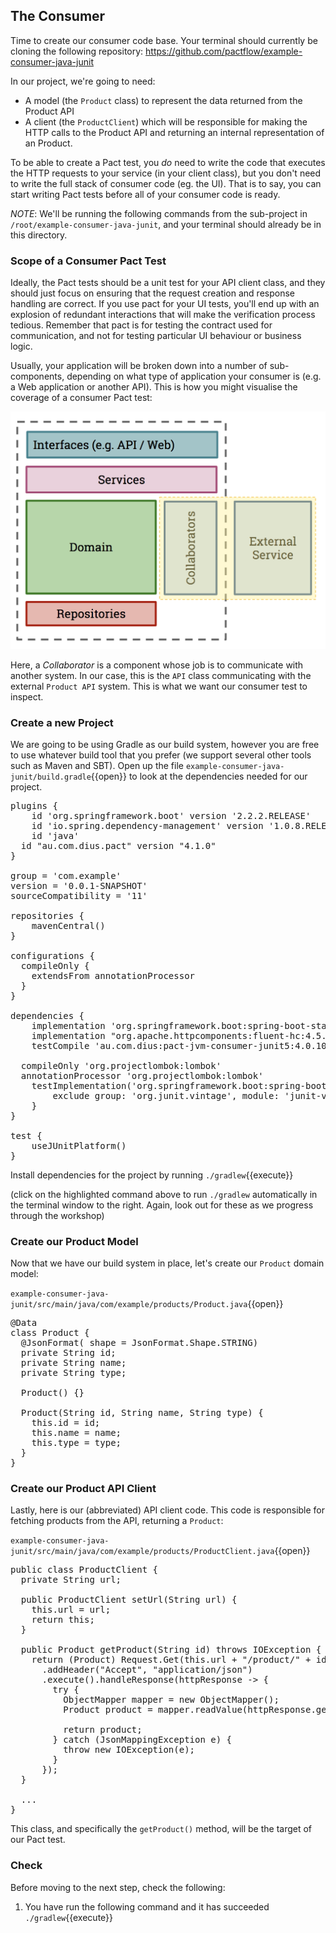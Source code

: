 ## The Consumer

Time to create our consumer code base. Your terminal should currently be cloning the following repository: https://github.com/pactflow/example-consumer-java-junit

In our project, we're going to need:

* A model (the `Product` class) to represent the data returned from the Product API
* A client (the `ProductClient`) which will be responsible for making the HTTP calls to the Product API and returning an internal representation of an Product.

To be able to create a Pact test, you _do_ need to write the code that executes the HTTP requests to your service (in your client class), but you don't need to write the full stack of consumer code (eg. the UI). That is to say, you can start writing Pact tests before all of your consumer code is ready.

_NOTE_: We'll be running the following commands from the sub-project in `/root/example-consumer-java-junit`, and your terminal should already be in this directory.

### Scope of a Consumer Pact Test

Ideally, the Pact tests should be a unit test for your API client class, and they should just focus on ensuring that the request creation and response handling are correct. If you use pact for your UI tests, you'll end up with an explosion of redundant interactions that will make the verification process tedious. Remember that pact is for testing the contract used for communication, and not for testing particular UI behaviour or business logic.

Usually, your application will be broken down into a number of sub-components, depending on what type of application your consumer is \(e.g. a Web application or another API\). This is how you might visualise the coverage of a consumer Pact test:

![Scope of a consumer Pact test](./assets/consumer-test-coverage.png)

Here, a _Collaborator_ is a component whose job is to communicate with another system. In our case, this is the `API` class communicating with the external `Product API` system. This is what we want our consumer test to inspect.

### Create a new Project

We are going to be using Gradle as our build system, however you are free to use whatever build tool that you prefer (we support several other tools such as Maven and SBT). Open up the file `example-consumer-java-junit/build.gradle`{{open}} to look at the dependencies needed for our project.

<pre class="file">
plugins {
	id 'org.springframework.boot' version '2.2.2.RELEASE'
	id 'io.spring.dependency-management' version '1.0.8.RELEASE'
	id 'java'
  id "au.com.dius.pact" version "4.1.0"
}

group = 'com.example'
version = '0.0.1-SNAPSHOT'
sourceCompatibility = '11'

repositories {
	mavenCentral()
}

configurations {
  compileOnly {
    extendsFrom annotationProcessor
  }
}

dependencies {
	implementation 'org.springframework.boot:spring-boot-starter-web'
	implementation "org.apache.httpcomponents:fluent-hc:4.5.5"
	testCompile 'au.com.dius:pact-jvm-consumer-junit5:4.0.10'

  compileOnly 'org.projectlombok:lombok'
  annotationProcessor 'org.projectlombok:lombok'
	testImplementation('org.springframework.boot:spring-boot-starter-test') {
		exclude group: 'org.junit.vintage', module: 'junit-vintage-engine'
	}
}

test {
	useJUnitPlatform()
}
</pre>

Install dependencies for the project by running `./gradlew`{{execute}}

(click on the highlighted command above to run `./gradlew` automatically in the terminal window to the right. Again, look out for these as we progress through the workshop)

### Create our Product Model

Now that we have our build system in place, let's create our `Product` domain model:

`example-consumer-java-junit/src/main/java/com/example/products/Product.java`{{open}}
<pre class="file">
@Data
class Product {
  @JsonFormat( shape = JsonFormat.Shape.STRING)
  private String id;
  private String name;
  private String type;

  Product() {}

  Product(String id, String name, String type) {
    this.id = id;
    this.name = name;
    this.type = type;
  }
}
</pre>

### Create our Product API Client

Lastly, here is our (abbreviated) API client code. This code is responsible for fetching products from the API, returning a `Product`:

`example-consumer-java-junit/src/main/java/com/example/products/ProductClient.java`{{open}}
<pre class="file" >
public class ProductClient {
  private String url;

  public ProductClient setUrl(String url) {
    this.url = url;
    return this;
  }

  public Product getProduct(String id) throws IOException {
    return (Product) Request.Get(this.url + "/product/" + id)
      .addHeader("Accept", "application/json")
      .execute().handleResponse(httpResponse -> {
        try {
          ObjectMapper mapper = new ObjectMapper();
          Product product = mapper.readValue(httpResponse.getEntity().getContent(), Product.class);

          return product;
        } catch (JsonMappingException e) {
          throw new IOException(e);
        }
      });
  }

  ...
}
</pre>

This class, and specifically the `getProduct()` method, will be the target of our Pact test.

### Check

Before moving to the next step, check the following:

1. You have run the following command and it has succeeded `./gradlew`{{execute}}